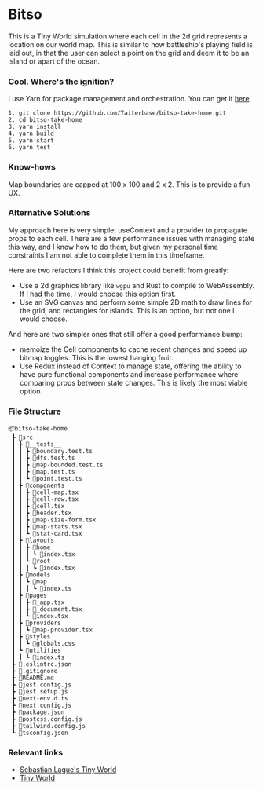 # Bitso
This is a Tiny World simulation where each cell in the 2d grid represents a location on our world map. This is similar to how battleship's playing field is laid out, in that the user can select a point on the grid and deem it to be an island or apart of the ocean.

### Cool. Where's the ignition?
I use Yarn for package management and orchestration. You can get it [here](https://yarnpkg.com/getting-started/install).

```
1. git clone https://github.com/Taiterbase/bitso-take-home.git
2. cd bitso-take-home
3. yarn install
4. yarn build
5. yarn start
6. yarn test
```

### Know-hows
Map boundaries are capped at 100 x 100 and 2 x 2. This is to provide a fun UX.

### Alternative Solutions
My approach here is very simple; useContext and a provider to propagate props to each cell. There are a few performance issues with managing state this way, and I know how to do them, but given my personal time constraints I am not able to complete them in this timeframe.

Here are two refactors I think this project could benefit from greatly:
* Use a 2d graphics library like `wgpu` and Rust to compile to WebAssembly. If I had the time, I would choose this option first.
* Use an SVG canvas and perform some simple 2D math to draw lines for the grid, and rectangles for islands. This is an option, but not one I would choose.
  
And here are two simpler ones that still offer a good performance bump:
* memoize the Cell components to cache recent changes and speed up bitmap toggles. This is the lowest hanging fruit.
* Use Redux instead of Context to manage state, offering the ability to have pure functional components and increase performance where comparing props between state changes. This is likely the most viable option.

  
### File Structure
```
📦bitso-take-home
 ┣ 📂src
 ┃ ┣ 📂__tests__
 ┃ ┃ ┣ 📜boundary.test.ts
 ┃ ┃ ┣ 📜dfs.test.ts
 ┃ ┃ ┣ 📜map-bounded.test.ts
 ┃ ┃ ┣ 📜map.test.ts
 ┃ ┃ ┗ 📜point.test.ts
 ┃ ┣ 📂components
 ┃ ┃ ┣ 📜cell-map.tsx
 ┃ ┃ ┣ 📜cell-row.tsx
 ┃ ┃ ┣ 📜cell.tsx
 ┃ ┃ ┣ 📜header.tsx
 ┃ ┃ ┣ 📜map-size-form.tsx
 ┃ ┃ ┣ 📜map-stats.tsx
 ┃ ┃ ┗ 📜stat-card.tsx
 ┃ ┣ 📂layouts
 ┃ ┃ ┣ 📂home
 ┃ ┃ ┃ ┗ 📜index.tsx
 ┃ ┃ ┗ 📂root
 ┃ ┃ ┃ ┗ 📜index.tsx
 ┃ ┣ 📂models
 ┃ ┃ ┗ 📂map
 ┃ ┃ ┃ ┗ 📜index.ts
 ┃ ┣ 📂pages
 ┃ ┃ ┣ 📜_app.tsx
 ┃ ┃ ┣ 📜_document.tsx
 ┃ ┃ ┗ 📜index.tsx
 ┃ ┣ 📂providers
 ┃ ┃ ┗ 📜map-provider.tsx
 ┃ ┣ 📂styles
 ┃ ┃ ┗ 📜globals.css
 ┃ ┗ 📂utilities
 ┃ ┃ ┗ 📜index.ts
 ┣ 📜.eslintrc.json
 ┣ 📜.gitignore
 ┣ 📜README.md
 ┣ 📜jest.config.js
 ┣ 📜jest.setup.js
 ┣ 📜next-env.d.ts
 ┣ 📜next.config.js
 ┣ 📜package.json
 ┣ 📜postcss.config.js
 ┣ 📜tailwind.config.js
 ┗ 📜tsconfig.json
```

### Relevant links
* [Sebastian Lague's Tiny World](https://youtu.be/sLqXFF8mlEU)
* [Tiny World](https://tinyworlds.io/)